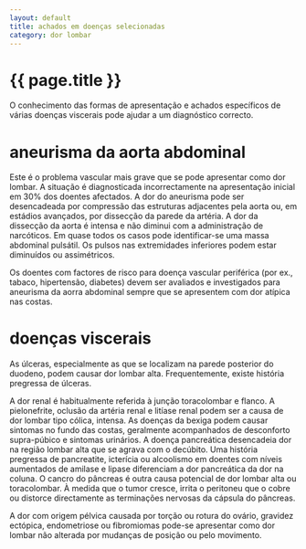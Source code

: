 ```yaml
---
layout: default
title: achados em doenças selecionadas
category: dor lombar
---
```


# {{ page.title }}

O conhecimento das formas de apresentação e achados específicos de várias doenças viscerais pode ajudar a um diagnóstico correcto.
<h1>aneurisma da aorta abdominal</h1>
Este é o problema vascular mais grave que se pode apresentar como dor lombar. A situação é diagnosticada incorrectamente na apresentação inicial em 30% dos doentes afectados. A dor do aneurisma pode ser desencadeada por compressão das estruturas adjacentes pela aorta ou, em estádios avançados, por dissecção da parede da artéria. A dor da dissecção da aorta é intensa e não diminui com a administração de narcóticos. Em quase todos os casos pode identificar-se uma massa abdominal pulsátil. Os pulsos nas extremidades inferiores podem estar diminuídos ou assimétricos.

Os doentes com factores de risco para doença vascular periférica (por ex., tabaco, hipertensão, diabetes) devem ser avaliados e investigados para aneurisma da aorra abdominal sempre que se apresentem com dor atípica nas costas.

<h1>doenças viscerais</h1>
As úlceras, especialmente as que se localizam na parede posterior do duodeno, podem causar dor lombar alta. Frequentemente, existe história pregressa de úlceras.

A dor renal é habitualmente referida à junção toracolombar e flanco. A pielonefrite, oclusão da artéria renal e litíase renal podem ser a causa de dor lombar tipo cólica, intensa. As doenças da bexiga podem causar sintomas no fundo das costas, geralmente acompanhados de desconforto supra-púbico e sintomas urinários.
A doença pancreática desencadeia dor na região lombar alta que se agrava com o decúbito. Uma história pregressa de pancreatite, icterícia ou alcoolismo em doentes com níveis aumentados de amilase e lipase diferenciam a dor pancreática da dor na coluna. O cancro do pâncreas é outra causa potencial de dor lombar alta ou toracolombar. À medida que o tumor cresce, irrita o peritoneu que o cobre ou distorce directamente as terminações nervosas da cápsula do pâncreas.

A dor com origem pélvica causada por torção ou rotura do ovário, gravidez ectópica, endometriose ou fibromiomas pode-se apresentar como dor lombar não alterada por mudanças de posição ou pelo movimento.

